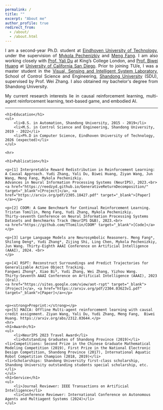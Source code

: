 ```yaml
---
permalink: /
title: ""
excerpt: "About me"
author_profile: true
redirect_from:
  - /about/
  - /about.html
---
```


<!-- <!DOCTYPE html> -->
<html lang="en">
<head>
    <meta charset="UTF-8">
    <meta http-equiv="X-UA-Compatible" content="IE=edge">
    <meta name="viewport" content="width=device-width, initial-scale=1.0">
    <title>Ph.D. Student Profile</title>
</head>
<body>
<div style="text-align:justify">
    <p>I am a second-year Ph.D. student at <a href="https://www.tue.nl/en/" target="_blank">Eindhoven University of Technology</a>,
    under the supervision of <a href="https://www.win.tue.nl/~mpechen/?_gl=1*iopzok*_ga*NTk4Mzc5NDExLjE2ODA3NzUyNjU.*_ga_JN37M497TT*MTY5ODMzMjE2My4yOC4xLjE2OTgzMzIxODEuNDIuMC4w" 
    target="_blank">Mykola Pechenizkiy</a> and <a href="https://mengf1.github.io/" target="_blank">Meng Fang</a>. I am also working closely with <a href="https://yalidu.github.io/" target="_blank">Prof. Yali Du</a> at <a herf="https://www.kcl.ac.uk/" target="_blank">King’s College London</a>, and <a href="https://biweihuang.com/" target="_blank">Prof. Biwei Huang</a> at <a href="https://ucsd.edu/" target="_blank">University of California San Diego</a>.
    Prior to joining TU/e, I was a master student in the <a href="http://www.vsislab.com/" target="_blank">Visual, Sensing and Intelligent System Laboratory</a>, School of Control Science and Engineering, <a href="https://www.en.sdu.edu.cn/" target="_blank">Shandong University</a> (SDU), supervised by Prof. Wei Zhang. I also obtained my bachelor's degree from Shandong University.

  </p>
    <p>My current research interests lie in causal reinforcement learning, multi-agent reinforcement learning, text-based game, and embodied AI.</p>

</div>
    <hr>

    <h1>Education</h1>
    <ul>
        <li>B.S. in Automation, Shandong University, 2015 - 2019</li>
        <li>M.S. in Control Science and Engineering, Shandong University, 2019 - 2022</li>
        <li>Ph.D in Computer Science, Eindhoven University of Technology, 2026 (expected)</li>
    </ul>

    <hr>

    <h1>Publication</h1>

    <p>[1] Interpretable Reward Redistribution in Reinforcement Learning: A Causal Approach. Yudi Zhang, Yali Du, Biwei Huang, Ziyan Wang, Jun Wang, Meng Fang, Mykola Pechenizkiy.
    Advances in Neural Information Processing Systems (NeurIPS), 2023.<br>
    <a href="https://reedzyd.github.io/GenerativeReturnDecomposition/" target="_blank">[Project]</a>, <a href="https://arxiv.org/pdf/2305.18427.pdf" target="_blank">[Paper]</a></p>

    <p>[2] COOM: A Game Benchmark for Continual Reinforcement Learning.
    Tristan Tomilin, Meng Fang, Yudi Zhang, Mykola Pechenizkiy.
    Thirty-seventh Conference on Neural Information Processing Systems Datasets and Benchmarks Track (NeurIPS D&B), 2023.<br>
    <a href="https://github.com/TTomilin/COOM" target="_blank">[Code]</a></p>
    
    <p>[3] Large Language Models are Neurosymbolic Reasoners. Meng Fang*, Shilong Deng*, Yudi Zhang*, Zijing Shi, Ling Chen, Mykola Pechenizkiy, Jun Wang. Thirty-Eighth AAAI Conference on Artificial Intelligence (AAAI), 2024. <br>
    </p>

    <p>[4] RSPT: Reconstruct Surroundings and Predict Trajectories for Generalizable Active Object Tracking.
    Fangwei Zhong*, Xiao Bi*, Yudi Zhang, Wei Zhang, Yizhou Wang.
    Thirty-Seventh AAAI Conference on Artificial Intelligence (AAAI), 2023 (Oral).
    <a href="https://sites.google.com/view/aot-rspt" target="_blank">[Project]</a>, <a href="https://arxiv.org/pdf/2304.03623v1.pdf" target="_blank">[Paper]</a></p>


    <p><strong>Preprint:</strong></p>
    <p>[5] MACCA: Offline Multi-agent reinforcement learning with causal credit assignment. Ziyan Wang, Yali Du, Yudi Zhang, Meng Fang,  Biwei Huang. https://arxiv.org/abs/2312.03644.</p>
    <hr>
    <h1>Award</h1>
    <ul>
        <li>NeurIPS 2023 Travel Award</li>
        <li>Outstanding Graduates of Shandong Province (2019)</li>
    <li>Competitions: Second Prize in the Chinese Graduate Mathematical Modeling Competition (2019), First Prize in the National Electronic Design Competition, Shandong Province (2017), International Aquatic Robot Competition Champion (2018, 2019)</li>
    <li>Scholarships: Shandong University first-class scholarship, Shandong University outstanding students special scholarship, etc.</li>
    </ul>
    <h1>Service</h1>
    <ul>
        <li>Journal Reviewer: IEEE Transactions on Artificial Intelligence</li>
        <li>Conference Reviewer: International Conference on Autonomous Agents and Multiagent Systems (2024)</li>
    </ul>

</body>
</html>
